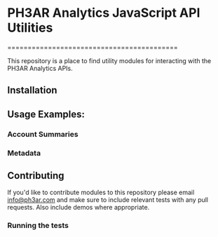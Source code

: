 # PH3AR Analytics JavaScript API Utilities
==========================================

This repository is a place to find utility modules for interacting with the PH3AR Analytics APIs.

## Installation



## Usage Examples:

### Account Summaries


### Metadata


## Contributing

If you'd like to contribute modules to this repository please email info@ph3ar.com and make sure to include relevant tests with any pull requests. Also include demos where appropriate.

### Running the tests


